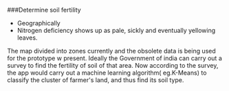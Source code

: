 ###Determine soil fertility
- Geographically 
- Nitrogen deficiency shows up as pale, sickly and eventually yellowing leaves.

The map divided into zones currently and the obsolete data is being used for the prototype w  present. 
Ideally the Government of india can carry out a survey to find the fertility of soil of that area. Now according to the survey, the app would carry out a machine learning algorithm( eg.K-Means) to classify the cluster of farmer's land, and thus find its soil type. 

